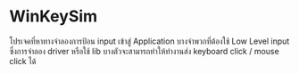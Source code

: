 # WinKeySim
โปรเจคที่หาทางจำลองการป้อน input เข้าสู่ Application บางจำพวกที่ต้องใช้ Low Level input ซึ่งการจำลอง driver หรือใช้ lib บางตัวจะสามารถทำให้ทำงานส่ง keyboard click / mouse click ได้
